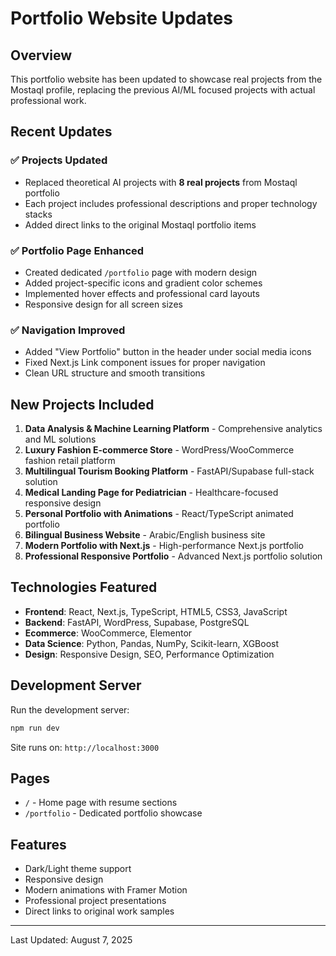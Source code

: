 # Portfolio Website Updates

## Overview
This portfolio website has been updated to showcase real projects from the Mostaql profile, replacing the previous AI/ML focused projects with actual professional work.

## Recent Updates

### ✅ Projects Updated
- Replaced theoretical AI projects with **8 real projects** from Mostaql portfolio
- Each project includes professional descriptions and proper technology stacks
- Added direct links to the original Mostaql portfolio items

### ✅ Portfolio Page Enhanced
- Created dedicated `/portfolio` page with modern design
- Added project-specific icons and gradient color schemes
- Implemented hover effects and professional card layouts
- Responsive design for all screen sizes

### ✅ Navigation Improved
- Added "View Portfolio" button in the header under social media icons
- Fixed Next.js Link component issues for proper navigation
- Clean URL structure and smooth transitions

## New Projects Included

1. **Data Analysis & Machine Learning Platform** - Comprehensive analytics and ML solutions
2. **Luxury Fashion E-commerce Store** - WordPress/WooCommerce fashion retail platform  
3. **Multilingual Tourism Booking Platform** - FastAPI/Supabase full-stack solution
4. **Medical Landing Page for Pediatrician** - Healthcare-focused responsive design
5. **Personal Portfolio with Animations** - React/TypeScript animated portfolio
6. **Bilingual Business Website** - Arabic/English business site
7. **Modern Portfolio with Next.js** - High-performance Next.js portfolio
8. **Professional Responsive Portfolio** - Advanced Next.js portfolio solution

## Technologies Featured
- **Frontend**: React, Next.js, TypeScript, HTML5, CSS3, JavaScript
- **Backend**: FastAPI, WordPress, Supabase, PostgreSQL
- **Ecommerce**: WooCommerce, Elementor
- **Data Science**: Python, Pandas, NumPy, Scikit-learn, XGBoost
- **Design**: Responsive Design, SEO, Performance Optimization

## Development Server
Run the development server:
```bash
npm run dev
```
Site runs on: `http://localhost:3000`

## Pages
- `/` - Home page with resume sections
- `/portfolio` - Dedicated portfolio showcase

## Features
- Dark/Light theme support
- Responsive design
- Modern animations with Framer Motion
- Professional project presentations
- Direct links to original work samples

---
Last Updated: August 7, 2025
